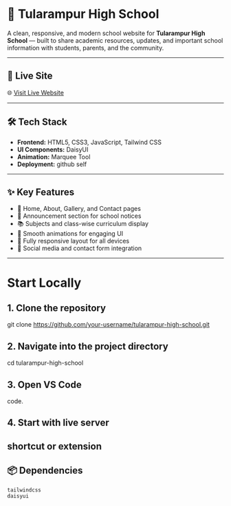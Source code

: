# 🏫 Tularampur High School

A clean, responsive, and modern school website for **Tularampur High School** — built to share academic resources, updates, and important school information with students, parents, and the community.

---

## 🚀 Live Site

🌐 [Visit Live Website](https://mhskdr.github.io/TularampurHighSchool)

---

## 🛠️ Tech Stack

- **Frontend:** HTML5, CSS3, JavaScript, Tailwind CSS
- **UI Components:** DaisyUI
- **Animation:** Marquee Tool
- **Deployment:** github self

---

## ✨ Key Features

- 📄 Home, About, Gallery, and Contact pages
- 📢 Announcement section for school notices
- 📚 Subjects and class-wise curriculum display
- 🎨 Smooth animations for engaging UI
- 📱 Fully responsive layout for all devices
- 🔗 Social media and contact form integration

---
# Start Locally

## 1. Clone the repository
git clone https://github.com/your-username/tularampur-high-school.git

## 2. Navigate into the project directory
cd tularampur-high-school

## 3. Open VS Code
code.

## 4. Start with live server 
shortcut or extension
---
## 📦 Dependencies

```bash
tailwindcss
daisyui


